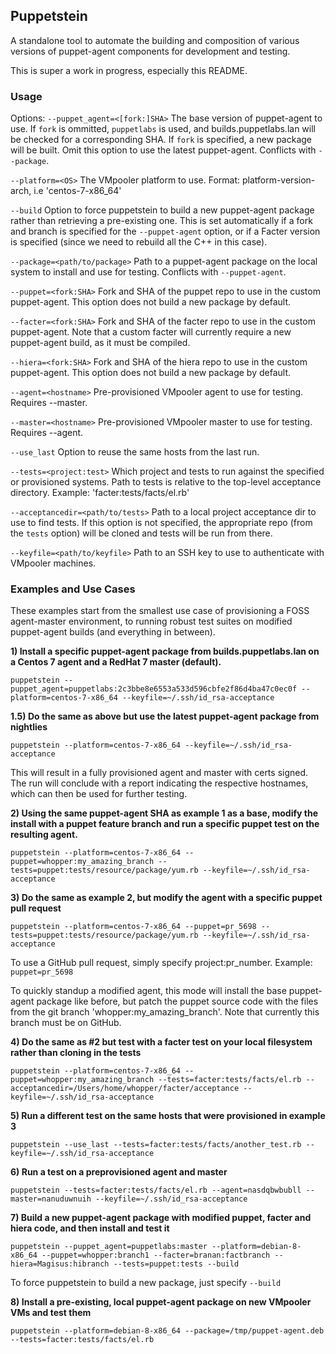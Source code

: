 ## Puppetstein

A standalone tool to automate the building and composition of various versions of puppet-agent components for development and testing.

This is super a work in progress, especially this README.

### Usage

Options:
  `--puppet_agent=<[fork:]SHA>`  The base version of puppet-agent to use. If `fork` is ommitted, `puppetlabs` is used, and builds.puppetlabs.lan will be checked for a corresponding SHA. If `fork` is specified, a new package will be built. Omit this option to use the latest puppet-agent. Conflicts with `--package`.

  `--platform=<OS>` The VMpooler platform to use. Format: platform-version-arch, i.e 'centos-7-x86_64'

  `--build` Option to force puppetstein to build a new puppet-agent package rather than retrieving a pre-existing one. This is set automatically if a fork and branch is specified for the `--puppet-agent` option, or if a Facter version is specified (since we need to rebuild all the C++ in this case).

  `--package=<path/to/package>` Path to a puppet-agent package on the local system to install and use for testing. Conflicts with `--puppet-agent`.

  `--puppet=<fork:SHA>` Fork and SHA of the puppet repo to use in the custom puppet-agent. This option does not build a new package by default.

  `--facter=<fork:SHA>` Fork and SHA of the facter repo to use in the custom puppet-agent. Note that a custom facter will currently require a new puppet-agent build, as it must be compiled.

  `--hiera=<fork:SHA>` Fork and SHA of the hiera repo to use in the custom puppet-agent. This option does not build a new package by default.

  `--agent=<hostname>` Pre-provisioned VMpooler agent to use for testing. Requires --master.

  `--master=<hostname>` Pre-provisioned VMpooler master to use for testing. Requires --agent.

  `--use_last` Option to reuse the same hosts from the last run.

  `--tests=<project:test>` Which project and tests to run against the specified or provisioned systems. Path to tests is relative to the top-level acceptance directory. Example: 'facter:tests/facts/el.rb'

  `--acceptancedir=<path/to/tests>` Path to a local project acceptance dir to use to find tests. If this option is not specified, the appropriate repo (from the `tests` option) will be cloned and tests will be run from there.

  `--keyfile=<path/to/keyfile>` Path to an SSH key to use to authenticate with VMpooler machines.

### Examples and Use Cases

These examples start from the smallest use case of provisioning a FOSS agent-master environment, to running robust test
suites on modified puppet-agent builds (and everything in between).

**1) Install a specific puppet-agent package from builds.puppetlabs.lan on a Centos 7 agent and a RedHat 7 master (default).**

`puppetstein --puppet_agent=puppetlabs:2c3bbe8e6553a533d596cbfe2f86d4ba47c0ec0f --platform=centos-7-x86_64 --keyfile=~/.ssh/id_rsa-acceptance`

**1.5) Do the same as above but use the latest puppet-agent package from nightlies**

`puppetstein --platform=centos-7-x86_64 --keyfile=~/.ssh/id_rsa-acceptance`

This will result in a fully provisioned agent and master with certs signed. The run will conclude with a report indicating
the respective hostnames, which can then be used for further testing.

**2) Using the same puppet-agent SHA as example 1 as a base, modify the install with a puppet feature branch and run a
   specific puppet test on the resulting agent.**

`puppetstein --platform=centos-7-x86_64 --puppet=whopper:my_amazing_branch --tests=puppet:tests/resource/package/yum.rb --keyfile=~/.ssh/id_rsa-acceptance`

**3) Do the same as example 2, but modify the agent with a specific puppet pull request**

`puppetstein --platform=centos-7-x86_64 --puppet=pr_5698 --tests=puppet:tests/resource/package/yum.rb --keyfile=~/.ssh/id_rsa-acceptance`

To use a GitHub pull request, simply specify project:pr_number. Example: `puppet=pr_5698`

To quickly standup a modified agent, this mode will install the base puppet-agent package like before, but patch the
puppet source code with the files from the git branch 'whopper:my_amazing_branch'. Note that currently this branch must
be on GitHub. 

**4) Do the same as #2 but test with a facter test on your local filesystem rather than cloning in the tests**

`puppetstein --platform=centos-7-x86_64 --puppet=whopper:my_amazing_branch --tests=facter:tests/facts/el.rb --acceptancedir=/Users/home/whopper/facter/acceptance --keyfile=~/.ssh/id_rsa-acceptance`

**5) Run a different test on the same hosts that were provisioned in example 3**

`puppetstein --use_last --tests=facter:tests/facts/another_test.rb --keyfile=~/.ssh/id_rsa-acceptance`

**6) Run a test on a preprovisioned agent and master**

`puppetstein --tests=facter:tests/facts/el.rb --agent=nasdqbwbubll --master=nanuduwnuih --keyfile=~/.ssh/id_rsa-acceptance`

**7) Build a new puppet-agent package with modified puppet, facter and hiera code, and then install and test it**

`puppetstein --puppet_agent=puppetlabs:master --platform=debian-8-x86_64 --puppet=whopper:branch1 --facter=branan:factbranch
--hiera=Magisus:hibranch --tests=puppet:tests --build`

To force puppetstein to build a new package, just specify `--build`

**8) Install a pre-existing, local puppet-agent package on new VMpooler VMs and test them**

`puppetstein --platform=debian-8-x86_64 --package=/tmp/puppet-agent.deb --tests=facter:tests/facts/el.rb`
